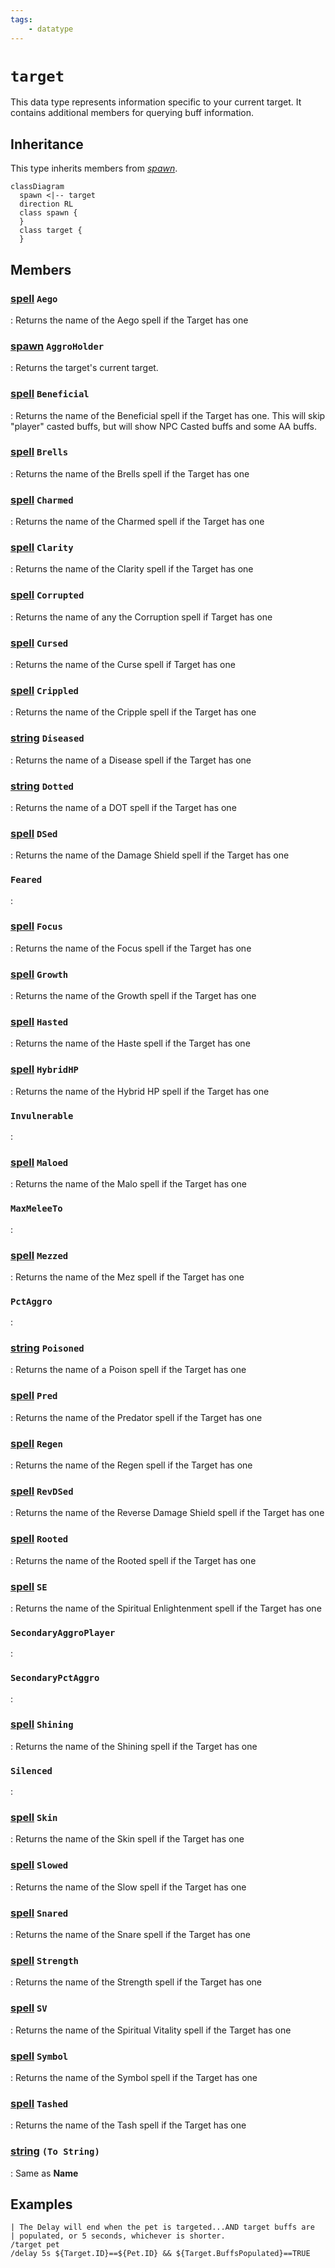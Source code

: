 ```yaml
---
tags:
    - datatype
---
```

# `target`

This data type represents information specific to your current target. It contains additional members for querying buff information.

## Inheritance

This type inherits members from [_spawn_](datatype-spawn.md).

```mermaid
classDiagram
  spawn <|-- target
  direction RL
  class spawn {
  }
  class target {
  }
```

## Members

### [spell][spell] `Aego`

:   Returns the name of the Aego spell if the Target has one

### [spawn][spawn] `AggroHolder`

:   Returns the target's current target.

### [spell][spell] `Beneficial`

:   Returns the name of the Beneficial spell if the Target has one. This will skip "player" casted buffs, but will show NPC Casted buffs and some AA buffs.

### [spell][spell] `Brells`

:   Returns the name of the Brells spell if the Target has one

### [spell][spell] `Charmed`

:   Returns the name of the Charmed spell if the Target has one

### [spell][spell] `Clarity`

:   Returns the name of the Clarity spell if the Target has one

### [spell][spell] `Corrupted`

:   Returns the name of any the Corruption spell if Target has one

### [spell][spell] `Cursed`

:   Returns the name of the Curse spell if Target has one

### [spell][spell] `Crippled`

:   Returns the name of the Cripple spell if the Target has one

### [string][string] `Diseased`

:   Returns the name of a Disease spell if the Target has one

### [string][string] `Dotted`

:   Returns the name of a DOT spell if the Target has one

### [spell][spell] `DSed`

:   Returns the name of the Damage Shield spell if the Target has one

### `Feared`

:   

### [spell][spell] `Focus`

:   Returns the name of the Focus spell if the Target has one

### [spell][spell] `Growth`

:   Returns the name of the Growth spell if the Target has one

### [spell][spell] `Hasted`

:   Returns the name of the Haste spell if the Target has one

### [spell][spell] `HybridHP`

:   Returns the name of the Hybrid HP spell if the Target has one

### `Invulnerable`

:   

### [spell][spell] `Maloed`

:   Returns the name of the Malo spell if the Target has one

### `MaxMeleeTo`

:   

### [spell][spell] `Mezzed`

:   Returns the name of the Mez spell if the Target has one

### `PctAggro`

:   

### [string][string] `Poisoned`

:   Returns the name of a Poison spell if the Target has one

### [spell][spell] `Pred`

:   Returns the name of the Predator spell if the Target has one

### [spell][spell] `Regen`

:   Returns the name of the Regen spell if the Target has one

### [spell][spell] `RevDSed`

:   Returns the name of the Reverse Damage Shield spell if the Target has one

### [spell][spell] `Rooted`

:   Returns the name of the Rooted spell if the Target has one

### [spell][spell] `SE`

:   Returns the name of the Spiritual Enlightenment spell if the Target has one

### `SecondaryAggroPlayer`

:   

### `SecondaryPctAggro`

:   

### [spell][spell] `Shining`

:   Returns the name of the Shining spell if the Target has one

### `Silenced`

:   

### [spell][spell] `Skin`

:   Returns the name of the Skin spell if the Target has one

### [spell][spell] `Slowed`

:   Returns the name of the Slow spell if the Target has one

### [spell][spell] `Snared`

:   Returns the name of the Snare spell if the Target has one

### [spell][spell] `Strength`

:   Returns the name of the Strength spell if the Target has one

### [spell][spell] `SV`

:   Returns the name of the Spiritual Vitality spell if the Target has one

### [spell][spell] `Symbol`

:   Returns the name of the Symbol spell if the Target has one

### [spell][spell] `Tashed`

:   Returns the name of the Tash spell if the Target has one

### [string][string] `(To String)`

:   Same as **Name**


## Examples

```
| The Delay will end when the pet is targeted...AND target buffs are
| populated, or 5 seconds, whichever is shorter.
/target pet
/delay 5s ${Target.ID}==${Pet.ID} && ${Target.BuffsPopulated}==TRUE
```
[int]: datatype-int.md
[string]: datatype-string.md
[achievementobj]: datatype-achievementobj.md
[bool]: datatype-bool.md
[time]: datatype-time.md
[achievement]: datatype-achievement.md
[achievementcat]: datatype-achievementcat.md
[altability]: datatype-altability.md
[spell]: datatype-spell.md
[bandolieritem]: #bandolieritem-datatype
[int64]: datatype-int64.md
[timestamp]: datatype-timestamp.md
[float]: datatype-float.md
[buff]: datatype-buff.md
[spawn]: datatype-spawn.md
[auratype]: datatype-auratype.md
[item]: datatype-item.md
[worldlocation]: datatype-worldlocation.md
[ticks]: datatype-ticks.md
[fellowship]: datatype-fellowship.md
[strinrg]: datatype-string.md
[xtarget]: datatype-xtarget.md
[dzmember]: datatype-dzmember.md
[window]: datatype-window.md
[zone]: datatype-zone.md
[fellowshipmember]: datatype-fellowshipmember.md
[class]: datatype-class.md
[heading]: datatype-heading.md
[ground]: datatype-ground.md
[inifile]: datatype-inifile.md
[inifilesection]: datatype-inifilesection.md
[inifilesectionkey]: datatype-inifilesectionkey.md
[double]: datatype-double.md
[invslot]: datatype-invslot.md
[augtype]: datatype-augtype.md
[itemspell]: datatype-itemspell.md
[evolving]: datatype-evolving.md
[keyringitem]: datatype-keyringitem.md
[raidmember]: datatype-raidmember.md
[body]: datatype-body.md
[cachedbuff]: datatype-cachedbuff.md
[deity]: datatype-deity.md
[race]: datatype-race.md
